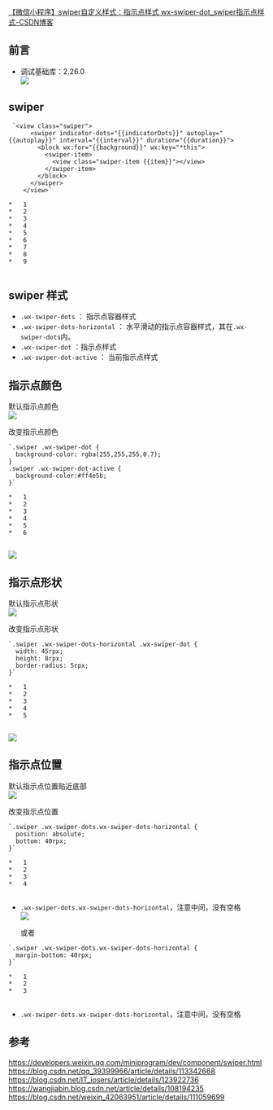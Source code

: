 [【微信小程序】swiper自定义样式：指示点样式 wx-swiper-dot_swiper指示点样式-CSDN博客](https://blog.csdn.net/sayyy/article/details/126991710) 

 前言
--

*   调试基础库：2.26.0  
    ![](https://img-blog.csdnimg.cn/33f352625401415da6f7e1d753e62923.png)
    

swiper
------

```
 `<view class="swiper">
      <swiper indicator-dots="{{indicatorDots}}" autoplay="{{autoplay}}" interval="{{interval}}" duration="{{duration}}">
        <block wx:for="{{background}}" wx:key="*this">
          <swiper-item>
            <view class="swiper-item {{item}}"></view>
          </swiper-item>
        </block>
      </swiper>
    </view>` 

*   1
*   2
*   3
*   4
*   5
*   6
*   7
*   8
*   9


```

swiper 样式
---------

*   `.wx-swiper-dots` ： 指示点容器样式
*   `.wx-swiper-dots-horizontal` ： 水平滑动的指示点容器样式，其在`.wx-swiper-dots`内。
*   `.wx-swiper-dot` ：指示点样式
*   `.wx-swiper-dot-active` ： 当前指示点样式

指示点颜色
-----

默认指示点颜色  
![](https://img-blog.csdnimg.cn/83736abfa74c43e497c38a11c1061be7.png)
  
改变指示点颜色

```
`.swiper .wx-swiper-dot {
  background-color: rgba(255,255,255,0.7);
}
.swiper .wx-swiper-dot-active {
  background-color:#ff4e5b;
}` 

*   1
*   2
*   3
*   4
*   5
*   6


```

![](https://img-blog.csdnimg.cn/4f32a8c9b17e477aa87edd28cb8f6f97.png)

指示点形状
-----

默认指示点形状  
![](https://img-blog.csdnimg.cn/0d81982bec6d4418a9a1b5b6b106209c.png)
  
改变指示点形状

```
`.swiper .wx-swiper-dots-horizontal .wx-swiper-dot {
  width: 45rpx;
  height: 8rpx;
  border-radius: 5rpx;
}` 

*   1
*   2
*   3
*   4
*   5


```

![](https://img-blog.csdnimg.cn/2520006ec6d443b5a98520ba8fcb1c21.png)

指示点位置
-----

默认指示点位置贴近底部  
![](https://img-blog.csdnimg.cn/4f32a8c9b17e477aa87edd28cb8f6f97.png)
  
改变指示点位置

```
`.swiper .wx-swiper-dots.wx-swiper-dots-horizontal {
  position: absolute;
  bottom: 40rpx;
}` 

*   1
*   2
*   3
*   4


```

*   `.wx-swiper-dots.wx-swiper-dots-horizontal`，注意中间，没有空格  
    ![](https://img-blog.csdnimg.cn/45bf0c80bb0047e99dc84c3389333c57.png)
      
    或者

```
`.swiper .wx-swiper-dots.wx-swiper-dots-horizontal {
  margin-bottom: 40rpx;
}` 

*   1
*   2
*   3


```

*   `.wx-swiper-dots.wx-swiper-dots-horizontal`，注意中间，没有空格

参考
--

https://developers.weixin.qq.com/miniprogram/dev/component/swiper.html  
https://blog.csdn.net/qq_39399966/article/details/113342668  
https://blog.csdn.net/IT_iosers/article/details/123922736  
https://wangjiabin.blog.csdn.net/article/details/108194235  
https://blog.csdn.net/weixin_42063951/article/details/111059699